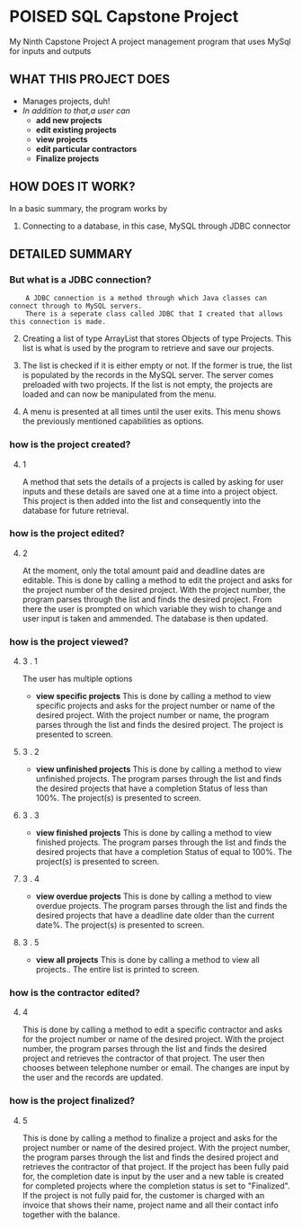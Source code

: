 # POISED SQL Capstone Project
My Ninth Capstone Project
 A project management program that uses MySql for inputs and outputs

## WHAT THIS PROJECT DOES
* Manages projects, duh!
* *In addition to that,a user can*
	* **add new projects**
	* **edit existing projects**
	* **view projects**
	* **edit particular contractors**
	* **Finalize projects**

## HOW DOES IT WORK?
In a basic summary, the program works by
1. Connecting to a database, in this case, MySQL through JDBC connector

## DETAILED SUMMARY
### But what is a JDBC connection?
        A JDBC connection is a method through which Java classes can connect through to MySQL servers.
        There is a seperate class called JDBC that I created that allows this connection is made.

2. Creating a list of type ArrayList that stores Objects of type Projects.
This list is what is used by the program to retrieve and save our projects.

3. The list is checked if it is either empty or not.
If the former is true, the list is populated by the records in the MySQL server.
The server comes preloaded with two projects.
If the list is not empty, the projects are loaded and can now be manipulated from the menu.

4. A menu is presented at all times until the user exits.
This menu shows the previously mentioned capabilities as options.

### how is the project created?
4. 1 

    A method that sets the details of a projects is called by asking for user inputs and these details
        are saved one at a time into a project object.
    This project is then added into the list and consequently into the database for future retrieval.

### how is the project edited?
4. 2

    At the moment, only the total amount paid and deadline dates are editable.
    This is done by calling a method to edit the project and asks for the project number of the desired project.
    With the project number, the program parses through the list and finds the desired project.
    From there the user is prompted on which variable they wish to change and user input
        is taken and ammended. 
    The database is then updated.

### how is the project viewed?
 4. 3 . 1

    The user has multiple options
    * **view specific projects**
    This is done by calling a method to view specific projects and asks for the project number or name of the desired project.
    With the project number or name, the program parses through the list and finds the desired project. 
    The project is presented to screen.

4. 3 . 2

    * **view unfinished projects**
    This is done by calling a method to view unfinished projects.
    The program parses through the list and finds the desired projects that have a completion Status of less than 100%. 
    The project(s) is presented to screen.

4. 3 . 3

    * **view finished projects**
    This is done by calling a method to view finished projects.
    The program parses through the list and finds the desired projects that have a completion Status of equal to 100%. 
    The project(s) is presented to screen.

4. 3 . 4

    * **view overdue projects**
    This is done by calling a method to view overdue projects.
    The program parses through the list and finds the desired projects that have a deadline date older than the current date%. 
    The project(s) is presented to screen.

4. 3 . 5

    * **view all projects**
    This is done by calling a method to view all projects.. 
    The entire list is printed to screen.


### how is the contractor edited?
4. 4

    This is done by calling a method to edit a specific contractor and asks for the project number or name of the desired project.
    With the project number, the program parses through the list and finds the desired project and retrieves the contractor of that project. 
    The user then chooses between telephone number or email.
    The changes are input by the user and the records are updated.

### how is the project finalized?
4. 5

    This is done by calling a method to finalize a project and asks for the project number or name of the desired project.
    With the project number, the program parses through the list and finds the desired project and retrieves the contractor of that project. 
    If the project has been fully paid for, the completion date is input by the user and a new table is created for completed projects
        where the completion status is set to "Finalized".
    If the project is not fully paid for, the customer is charged with an invoice that shows their name, project name and all their
    contact info together with the balance.


